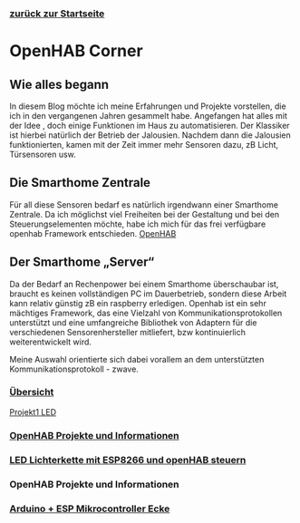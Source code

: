 ### [zurück zur Startseite](https://frankhoerper.github.io/FranksTechCorner)

# OpenHAB Corner

## Wie alles begann
In diesem Blog möchte ich meine Erfahrungen und Projekte vorstellen, die ich in den vergangenen Jahren gesammelt habe.
Angefangen hat alles mit der Idee , doch einige Funktionen im Haus zu automatisieren.
Der Klassiker ist hierbei natürlich der Betrieb der Jalousien.
Nachdem dann die Jalousien funktionierten, kamen mit der Zeit immer mehr Sensoren dazu, zB Licht, Türsensoren usw.

## Die Smarthome Zentrale
Für all diese Sensoren bedarf es natürlich irgendwann einer Smarthome Zentrale.
Da ich möglichst viel Freiheiten bei der Gestaltung und bei den Steuerungselementen möchte,
habe ich mich für das frei verfügbare openhab Framework entschieden. 
[OpenHAB](https://www.openhab.org/)

## Der Smarthome „Server“
Da der Bedarf an Rechenpower bei einem Smarthome überschaubar ist, braucht es keinen vollständigen PC im Dauerbetrieb,
sondern diese Arbeit kann relativ günstig zB ein raspberry erledigen. Openhab ist ein sehr mächtiges Framework,
das eine Vielzahl von Kommunikationsprotokollen unterstützt und eine umfangreiche Bibliothek von Adaptern für die verschiedenen Sensorenhersteller
mitliefert,
bzw kontinuierlich weiterentwickelt wird.

Meine Auswahl orientierte sich dabei vorallem an dem unterstützten Kommunikationsprotokoll - zwave.

### [Übersicht](%base_url%25?openHAB/index)

[Projekt1 LED](LEDstripe/LED-stripe.md)

### [OpenHAB Projekte und Informationen](OpenHAB/index.md) 

### [LED Lichterkette mit ESP8266 und openHAB steuern](%base_url%25openHAB/LED%20Lichterkette/LED-stripe)

### OpenHAB Projekte und Informationen

### [Arduino + ESP Mikrocontroller Ecke](Arduino/Arduinointro.md?fileId=29465)


